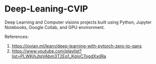 # Deep-Leaning-CVIP
Deep Learning and Computer visions projects built using Python, Jupyter Notebooks, Google Collab, and GPU environment.

References:
1. https://jovian.ml/learn/deep-learning-with-pytorch-zero-to-gans
2. https://www.youtube.com/playlist?list=PLWKjhJtqVAbm3T2Eq1_KgloC7ogdXxdRa
